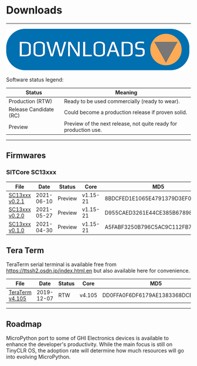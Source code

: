# Downloads

---

![Downloads](images/download.png)

Software status legend:

Status | Meaning
--- | ---
Production (RTW) | Ready to be used commercially (ready to wear).
Release Candidate (RC) | Could become a production release if proven solid.
Preview | Preview of the next release, not quite ready for production use.

---

## Firmwares

### SITCore SC13xxx

File | Date | Status | Core | MD5
--- | --- | --- | --- | ---
[SC13xxx v0.2.1](http://files.ghielectronics.com/downloads/MicroPython/Firmwares/SITCore/SITCore-SC13-MP-Firmware-v0.2.1.glb) | 2021-06-10 | Preview | v1.15-21 | 8BDCFED1E1065E4791379D3EF0F59D7B
[SC13xxx v0.2.0](http://files.ghielectronics.com/downloads/MicroPython/Firmwares/SITCore/SITCore-SC13-MP-Firmware-v0.2.0.glb) | 2021-05-27 | Preview | v1.15-21 | D955CAED3261E44CE385B678987F94BF
[SC13xxx v0.1.0](http://files.ghielectronics.com/downloads/MicroPython/Firmwares/SITCore/SITCore-SC13-MP-Firmware-v0.1.0.glb) | 2021-04-30 | Preview | v1.15-21 | A5FABF3250B796C5AC9C112FB7F30AA0

## Tera Term
TeraTerm serial terminal is available free from https://ttssh2.osdn.jp/index.html.en but also available here for convenience.

File | Date | Status | Core | MD5
--- | --- | --- | --- | ---
[TeraTerm v4.105](http://files.ghielectronics.com/downloads/MicroPython/TeraTerm/teraterm-4.105.zip) | 2019-12-07 | RTW | v4.105 | DD0FFA0F6DF6179AE1383368DCB6C08E

---

## Roadmap

MicroPython port to some of GHI Electronics devices is available to enhance the developer's productivity. While the main focus is still on TinyCLR OS, the adoption rate will determine how much resources will go into evolving MicroPython.
